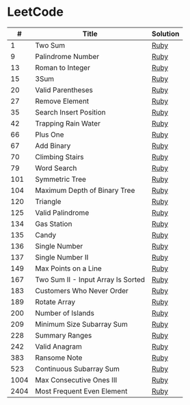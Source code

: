 # LeetCode

| # | Title | Solution |
|---| ----- | -------- |
|    1 | Two Sum                            | [Ruby](./ruby_solutions/1_two_sum.rb)                         |
|    9 | Palindrome Number                  | [Ruby](./ruby_solutions/9_palindrome_number.rb)               |
|   13 | Roman to Integer                   | [Ruby](./ruby_solutions/13_roman_to_integer.rb)               |
|   15 | 3Sum                               | [Ruby](./ruby_solutions/15_3sum.rb)                           |
|   20 | Valid Parentheses                  | [Ruby](./ruby_solutions/20_valid_parentheses.rb)              |
|   27 | Remove Element                     | [Ruby](./ruby_solutions/27_remove_element.rb)                 |
|   35 | Search Insert Position             | [Ruby](./ruby_solutions/35_search_insert_position.rb)         |
|   42 | Trapping Rain Water                | [Ruby](./ruby_solutions/42_trapping_rain_water.rb)            |
|   66 | Plus One                           | [Ruby](./ruby_solutions/66_plus_one.rb)                       |
|   67 | Add Binary                         | [Ruby](./ruby_solutions/67_add_binary.rb)                     |
|   70 | Climbing Stairs                    | [Ruby](./ruby_solutions/70_climbing_stairs.rb)                |
|   79 | Word Search                        | [Ruby](./ruby_solutions/79_word_search.rb)                    |
|  101 | Symmetric Tree                     | [Ruby](./ruby_solutions/101_symmetric_tree.rb)                |
|  104 | Maximum Depth of Binary Tree       | [Ruby](./ruby_solutions/104_maximum_depth_of_binary_tree.rb)  |
|  120 | Triangle                           | [Ruby](./ruby_solutions/120_triangle.rb)                      |
|  125 | Valid Palindrome                   | [Ruby](./ruby_solutions/125_valid_palindrome.rb)              |
|  134 | Gas Station                        | [Ruby](./ruby_solutions/134_gas_station.rb)                   |
|  135 | Candy                              | [Ruby](./ruby_solutions/135_candy.rb)                         |
|  136 | Single Number                      | [Ruby](./ruby_solutions/136_single_number.rb)                 |
|  137 | Single Number II                   | [Ruby](./ruby_solutions/137_single_number_ii.rb)              |
|  149 | Max Points on a Line               | [Ruby](./ruby_solutions/149_max_points_on_a_line.rb)          |
|  167 | Two Sum II - Input Array Is Sorted | [Ruby](./ruby_solutions/167_two_sum_ii.rb)                    |
|  183 | Customers Who Never Order          | [Ruby](./ruby_solutions/183_customers_who_never_order.rb)     |
|  189 | Rotate Array                       | [Ruby](./ruby_solutions/189_rotate_array.rb)                  |
|  200 | Number of Islands                  | [Ruby](./ruby_solutions/200_number_of_islands.rb)             |
|  209 | Minimum Size Subarray Sum          | [Ruby](./ruby_solutions/209_minimum_size_subarray_sum.rb)     |
|  228 | Summary Ranges                     | [Ruby](./ruby_solutions/228_summary_ranges.rb)                |
|  242 | Valid Anagram                      | [Ruby](./ruby_solutions/242_valid_anagram.rb)                 |
|  383 | Ransome Note                       | [Ruby](./ruby_solutions/383_ransom_note.rb)                   |
|  523 | Continuous Subarray Sum            | [Ruby](./ruby_solutions/523_continuous_subarray_sum.rb)       |
| 1004 | Max Consecutive Ones III           | [Ruby](./ruby_solutions/1004_max_consecutive_ones_iii.rb)     |
| 2404 | Most Frequent Even Element         | [Ruby](./ruby_solutions/2404_most_frequent_even_element.rb)   |